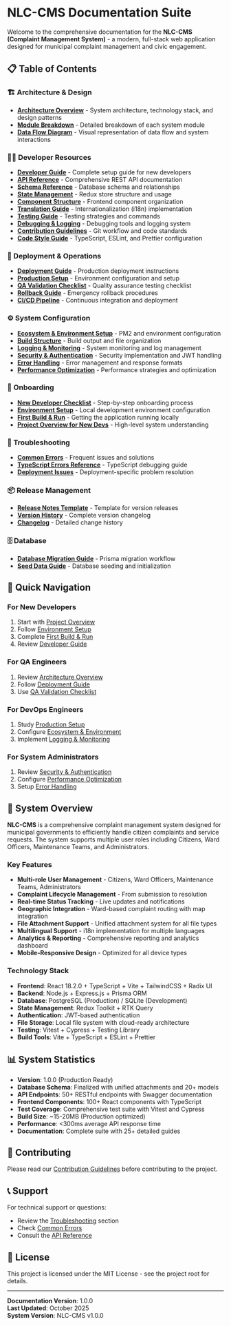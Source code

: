 # NLC-CMS Documentation Suite

Welcome to the comprehensive documentation for the **NLC-CMS (Complaint Management System)** - a modern, full-stack web application designed for municipal complaint management and civic engagement.

## 📋 Table of Contents

### 🏗️ Architecture & Design
- [**Architecture Overview**](architecture/ARCHITECTURE_OVERVIEW.md) - System architecture, technology stack, and design patterns
- [**Module Breakdown**](architecture/MODULE_BREAKDOWN.md) - Detailed breakdown of each system module
- [**Data Flow Diagram**](architecture/DATA_FLOW_DIAGRAM.md) - Visual representation of data flow and system interactions

### 👨‍💻 Developer Resources
- [**Developer Guide**](developer/DEVELOPER_GUIDE.md) - Complete setup guide for new developers
- [**API Reference**](developer/API_REFERENCE.md) - Comprehensive REST API documentation
- [**Schema Reference**](developer/SCHEMA_REFERENCE.md) - Database schema and relationships
- [**State Management**](developer/STATE_MANAGEMENT.md) - Redux store structure and usage
- [**Component Structure**](developer/COMPONENT_STRUCTURE.md) - Frontend component organization
- [**Translation Guide**](developer/TRANSLATION_GUIDE.md) - Internationalization (i18n) implementation
- [**Testing Guide**](developer/TESTING_GUIDE.md) - Testing strategies and commands
- [**Debugging & Logging**](developer/DEBUGGING_AND_LOGGING.md) - Debugging tools and logging system
- [**Contribution Guidelines**](developer/CONTRIBUTION_GUIDELINES.md) - Git workflow and code standards
- [**Code Style Guide**](developer/CODE_STYLE_GUIDE.md) - TypeScript, ESLint, and Prettier configuration

### 🚀 Deployment & Operations
- [**Deployment Guide**](deployment/DEPLOYMENT_GUIDE.md) - Production deployment instructions
- [**Production Setup**](deployment/PRODUCTION_SETUP.md) - Environment configuration and setup
- [**QA Validation Checklist**](deployment/QA_VALIDATION_CHECKLIST.md) - Quality assurance testing checklist
- [**Rollback Guide**](deployment/ROLLBACK_GUIDE.md) - Emergency rollback procedures
- [**CI/CD Pipeline**](deployment/CI_CD_PIPELINE.md) - Continuous integration and deployment

### ⚙️ System Configuration
- [**Ecosystem & Environment Setup**](system/ECOSYSTEM_AND_ENV_SETUP.md) - PM2 and environment configuration
- [**Build Structure**](system/BUILD_STRUCTURE.md) - Build output and file organization
- [**Logging & Monitoring**](system/LOGGING_AND_MONITORING.md) - System monitoring and log management
- [**Security & Authentication**](system/SECURITY_AND_AUTHENTICATION.md) - Security implementation and JWT handling
- [**Error Handling**](system/ERROR_HANDLING.md) - Error management and response formats
- [**Performance Optimization**](system/PERFORMANCE_OPTIMIZATION.md) - Performance strategies and optimization

### 🎯 Onboarding
- [**New Developer Checklist**](onboarding/NEW_DEVELOPER_CHECKLIST.md) - Step-by-step onboarding process
- [**Environment Setup**](onboarding/ENVIRONMENT_SETUP.md) - Local development environment configuration
- [**First Build & Run**](onboarding/FIRST_BUILD_AND_RUN.md) - Getting the application running locally
- [**Project Overview for New Devs**](onboarding/PROJECT_OVERVIEW_FOR_NEW_DEVS.md) - High-level system understanding

### 🔧 Troubleshooting
- [**Common Errors**](troubleshooting/COMMON_ERRORS.md) - Frequent issues and solutions
- [**TypeScript Errors Reference**](troubleshooting/TYPESCRIPT_ERRORS_REFERENCE.md) - TypeScript debugging guide
- [**Deployment Issues**](troubleshooting/DEPLOYMENT_ISSUES.md) - Deployment-specific problem resolution

### 📦 Release Management
- [**Release Notes Template**](release/RELEASE_NOTES_TEMPLATE.md) - Template for version releases
- [**Version History**](release/VERSION_HISTORY.md) - Complete version changelog
- [**Changelog**](release/CHANGELOG.md) - Detailed change history

### 🗄️ Database
- [**Database Migration Guide**](database/DB_MIGRATION_GUIDE.md) - Prisma migration workflow
- [**Seed Data Guide**](database/SEED_DATA_GUIDE.md) - Database seeding and initialization

## 🎯 Quick Navigation

### For New Developers
1. Start with [Project Overview](onboarding/PROJECT_OVERVIEW_FOR_NEW_DEVS.md)
2. Follow [Environment Setup](onboarding/ENVIRONMENT_SETUP.md)
3. Complete [First Build & Run](onboarding/FIRST_BUILD_AND_RUN.md)
4. Review [Developer Guide](developer/DEVELOPER_GUIDE.md)

### For QA Engineers
1. Review [Architecture Overview](architecture/ARCHITECTURE_OVERVIEW.md)
2. Follow [Deployment Guide](deployment/DEPLOYMENT_GUIDE.md)
3. Use [QA Validation Checklist](deployment/QA_VALIDATION_CHECKLIST.md)

### For DevOps Engineers
1. Study [Production Setup](deployment/PRODUCTION_SETUP.md)
2. Configure [Ecosystem & Environment](system/ECOSYSTEM_AND_ENV_SETUP.md)
3. Implement [Logging & Monitoring](system/LOGGING_AND_MONITORING.md)

### For System Administrators
1. Review [Security & Authentication](system/SECURITY_AND_AUTHENTICATION.md)
2. Configure [Performance Optimization](system/PERFORMANCE_OPTIMIZATION.md)
3. Setup [Error Handling](system/ERROR_HANDLING.md)

## 🏢 System Overview

**NLC-CMS** is a comprehensive complaint management system designed for municipal governments to efficiently handle citizen complaints and service requests. The system supports multiple user roles including Citizens, Ward Officers, Maintenance Teams, and Administrators.

### Key Features
- **Multi-role User Management** - Citizens, Ward Officers, Maintenance Teams, Administrators
- **Complaint Lifecycle Management** - From submission to resolution
- **Real-time Status Tracking** - Live updates and notifications
- **Geographic Integration** - Ward-based complaint routing with map integration
- **File Attachment Support** - Unified attachment system for all file types
- **Multilingual Support** - i18n implementation for multiple languages
- **Analytics & Reporting** - Comprehensive reporting and analytics dashboard
- **Mobile-Responsive Design** - Optimized for all device types

### Technology Stack
- **Frontend**: React 18.2.0 + TypeScript + Vite + TailwindCSS + Radix UI
- **Backend**: Node.js + Express.js + Prisma ORM
- **Database**: PostgreSQL (Production) / SQLite (Development)
- **State Management**: Redux Toolkit + RTK Query
- **Authentication**: JWT-based authentication
- **File Storage**: Local file system with cloud-ready architecture
- **Testing**: Vitest + Cypress + Testing Library
- **Build Tools**: Vite + TypeScript + ESLint + Prettier

## 📊 System Statistics

- **Version**: 1.0.0 (Production Ready)
- **Database Schema**: Finalized with unified attachments and 20+ models
- **API Endpoints**: 50+ RESTful endpoints with Swagger documentation
- **Frontend Components**: 100+ React components with TypeScript
- **Test Coverage**: Comprehensive test suite with Vitest and Cypress
- **Build Size**: ~15-20MB (Production optimized)
- **Performance**: <300ms average API response time
- **Documentation**: Complete suite with 25+ detailed guides

## 🤝 Contributing

Please read our [Contribution Guidelines](developer/CONTRIBUTION_GUIDELINES.md) before contributing to the project.

## 📞 Support

For technical support or questions:
- Review the [Troubleshooting](troubleshooting/) section
- Check [Common Errors](troubleshooting/COMMON_ERRORS.md)
- Consult the [API Reference](developer/API_REFERENCE.md)

## 📄 License

This project is licensed under the MIT License - see the project root for details.

---

**Documentation Version**: 1.0.0  
**Last Updated**: October 2025  
**System Version**: NLC-CMS v1.0.0